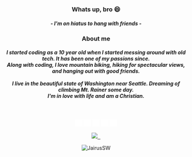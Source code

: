 <h3 align="center">Whats up, bro 😄</h3>
<h5 align="center">- I'm on hiatus to hang with friends -</h5>

<h3 align="center">About me</h3>
<h5 align="center">I started coding as a 10 year old when I started messing around with old tech. It has been one of my passions since.<br>Along with coding, I love mountain biking, hiking for spectacular views, and hanging out with good friends.
<br>

<br>
I live in the beautiful state of Washington near Seattle. Dreaming of climbing Mt. Rainer some day.<br>I'm in love with life and am a Christian.</h5>
<br>

<p align="center">
<a href=https://www.npmjs.com/~jairussw/><img src=https://raw.githubusercontent.com/JairusSW/JairusSW/main/npm.svg alt=NPM title="NPM - JairusSW" width="20" height="20"/></a>
<a href=https://www.github.com/JairusSW/><img src=https://raw.githubusercontent.com/JairusSW/JairusSW/main/github.svg alt=GitHub title="GitHub - JairusSW" width="20" height="20"/></a>
<a href=https://open.spotify.com/user/d9qekur5in0vg8eri0k3fs0ia/><img src=https://raw.githubusercontent.com/JairusSW/JairusSW/main/spotify.svg alt=Spotify title="Spotify - JairusSW" width="20" height="20"/></a>
<a href=https://www.instagram.com/jairussw/><img src=https://raw.githubusercontent.com/JairusSW/JairusSW/main/instagram.svg alt=Instagram title="Instagram - JairusSW" width="20" height="20"/></a>
<a href=https://www.discord.com/users/600700584038760448><img src=https://raw.githubusercontent.com/JairusSW/JairusSW/main/discord.svg alt=Instagram title="Discord - JairusSW" width="20" height="20"/></a>
</p>

<p align="center">
 <a target="_blank" href=https://github.com/JairusSW>
  <img src=https://img.shields.io/github/followers/JairusSW?label=follow%20me&style=social />
  &nbsp;
</a>

<br>
<p align="center"><p align="center"> <img src="https://komarev.com/ghpvc/?username=JairusSW" alt="JairusSW"/> </p>  </p>
